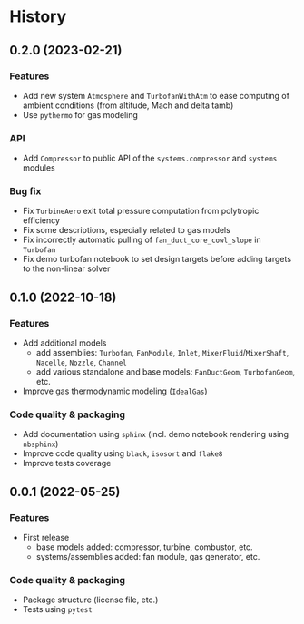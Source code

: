 # History

## 0.2.0 (2023-02-21)

### Features

- Add new system `Atmosphere` and `TurbofanWithAtm` to ease computing of ambient conditions (from altitude, Mach and delta tamb)
- Use `pythermo` for gas modeling

### API

- Add `Compressor` to public API of the `systems.compressor` and `systems` modules

### Bug fix

- Fix `TurbineAero` exit total pressure computation from polytropic efficiency
- Fix some descriptions, especially related to gas models
- Fix incorrectly automatic pulling of `fan_duct_core_cowl_slope` in `Turbofan`
- Fix demo turbofan notebook to set design targets before adding targets to the non-linear solver

## 0.1.0 (2022-10-18)

### Features

- Add additional models
  - add assemblies: `Turbofan`, `FanModule`, `Inlet`, `MixerFluid`/`MixerShaft`, `Nacelle`, `Nozzle`, `Channel`
  - add various standalone and base models: `FanDuctGeom`, `TurbofanGeom`, etc.
- Improve gas thermodynamic modeling (`IdealGas`)

### Code quality & packaging

- Add documentation using `sphinx` (incl. demo notebook rendering using `nbsphinx`)
- Improve code quality using `black`, `isosort` and `flake8`
- Improve tests coverage

## 0.0.1 (2022-05-25)

### Features

- First release
  - base models added: compressor, turbine, combustor, etc.
  - systems/assemblies added: fan module, gas generator, etc.

### Code quality & packaging

- Package structure (license file, etc.)
- Tests using `pytest`
